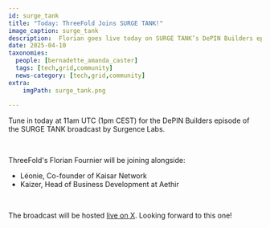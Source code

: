```yaml
---
id: surge_tank
title: "Today: ThreeFold Joins SURGE TANK!"
image_caption: surge_tank
description:  Florian goes live today on SURGE TANK’s DePIN Builders episode by Surgence Labs!
date: 2025-04-10
taxonomies:
  people: [bernadette_amanda_caster]
  tags: [tech,grid,community]
  news-category: [tech,grid,community]
extra:
    imgPath: surge_tank.png
    
---
```


Tune in today at 11am UTC (1pm CEST) for the DePIN Builders episode of the SURGE TANK broadcast by Surgence Labs.

<br/>

ThreeFold's Florian Fournier will be joining alongside:

 - Léonie, Co-founder of Kaisar Network
 - Kaizer, Head of Business Development at Aethir

<br/>

The broadcast will be hosted [live on X](https://x.com/surgence_io/status/1910056251016302695). Looking forward to this one!

